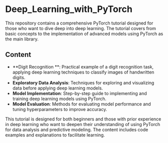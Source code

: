 # Deep_Learning_with_PyTorch

This repository contains a comprehensive PyTorch tutorial designed for those who want to dive deep into deep learning. The tutorial covers  from basic concepts to the implementation of advanced models using PyTorch as the main library.

## Content

- **Digit Recognition **: Practical example of a digit recognition task, applying deep learning techniques to classify images of handwritten digits.
- **Exploratory Data Analysis**: Techniques for exploring and visualizing data before applying deep learning models.
- **Model Implementation**: Step-by-step guide to implementing and training deep learning models using PyTorch.
- **Model Evaluation**: Methods for evaluating model performance and tuning hyperparameters to improve accuracy.

This tutorial is designed for both beginners and those with prior experience in deep learning who want to deepen their understanding of using PyTorch for data analysis and predictive modeling. The content includes code examples and explanations to facilitate learning.
